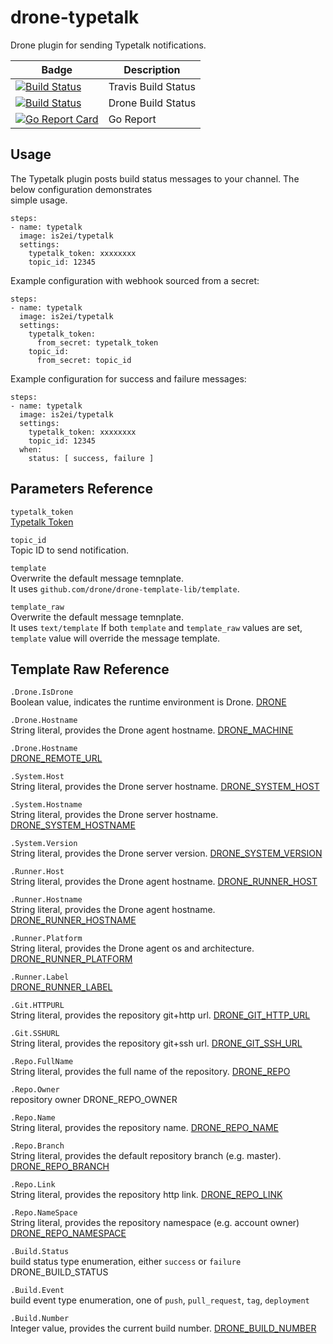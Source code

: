 # drone-typetalk

Drone plugin for sending Typetalk notifications.

| Badge | Description |
| ------------- | ------------- |
| [![Build Status](https://travis-ci.org/is2ei/drone-slack.svg?branch=master)][travis] | Travis Build Status |
| [![Build Status](https://cloud.drone.io/api/badges/is2ei/drone-typetalk/status.svg)][drone] | Drone Build Status |
| [![Go Report Card](https://goreportcard.com/badge/github.com/is2ei/drone-typetalk)][goreport] | Go Report |

[travis]: https://travis-ci.org/is2ei/drone-slack
[drone]: https://cloud.drone.io/is2ei/drone-typetalk
[goreport]: https://goreportcard.com/report/github.com/is2ei/drone-typetalk

## Usage

The Typetalk plugin posts build status messages to your channel. The below configuration demonstrates  
simple usage.

```
steps:
- name: typetalk
  image: is2ei/typetalk
  settings:
    typetalk_token: xxxxxxxx
    topic_id: 12345
```

Example configuration with webhook sourced from a secret:

```
steps:
- name: typetalk
  image: is2ei/typetalk
  settings:
    typetalk_token:
      from_secret: typetalk_token
    topic_id:
      from_secret: topic_id
```

Example configuration for success and failure messages:

```
steps:
- name: typetalk
  image: is2ei/typetalk
  settings:
    typetalk_token: xxxxxxxx
    topic_id: 12345
  when:
    status: [ success, failure ]
```

## Parameters Reference

`typetalk_token`  
[Typetalk Token](https://developer.nulab-inc.com/docs/typetalk/#tttoken)

`topic_id`  
Topic ID to send notification.  

`template`  
Overwrite the default message temnplate.  
It uses `github.com/drone/drone-template-lib/template`.  

`template_raw`  
Overwrite the default message temnplate.  
It uses `text/template` If both `template` and `template_raw` values are set, `template` value will override the message template.  

## Template Raw Reference

`.Drone.IsDrone`  
Boolean value, indicates the runtime environment is Drone. [DRONE](https://docs.drone.io/reference/environ/drone/)  

`.Drone.Hostname`  
String literal, provides the Drone agent hostname. [DRONE_MACHINE](https://docs.drone.io/reference/environ/drone-machine/)  

`.Drone.Hostname`  
[DRONE_REMOTE_URL](https://docs.drone.io/reference/environ/drone-remote-url/)  

`.System.Host`  
String literal, provides the Drone server hostname. [DRONE_SYSTEM_HOST](https://docs.drone.io/reference/environ/drone-system-host/)  

`.System.Hostname`  
String literal, provides the Drone server hostname. [DRONE_SYSTEM_HOSTNAME](https://docs.drone.io/reference/environ/drone-system-hostname/)  

`.System.Version`  
String literal, provides the Drone server version. [DRONE_SYSTEM_VERSION](https://docs.drone.io/reference/environ/drone-system-version/)  

`.Runner.Host`  
String literal, provides the Drone agent hostname. [DRONE_RUNNER_HOST](https://docs.drone.io/reference/environ/drone-runner-host/)  

`.Runner.Hostname`  
String literal, provides the Drone agent hostname. [DRONE_RUNNER_HOSTNAME](https://docs.drone.io/reference/environ/drone-runner-hostname/)  

`.Runner.Platform`  
String literal, provides the Drone agent os and architecture. [DRONE_RUNNER_PLATFORM](https://docs.drone.io/reference/environ/drone-runner-platform/)  

`.Runner.Label`  
[DRONE_RUNNER_LABEL](https://docs.drone.io/reference/environ/drone-runner-label/)  

`.Git.HTTPURL`  
String literal, provides the repository git+http url. [DRONE_GIT_HTTP_URL](https://docs.drone.io/reference/environ/drone-git-http-url/)  

`.Git.SSHURL`  
String literal, provides the repository git+ssh url. [DRONE_GIT_SSH_URL](https://docs.drone.io/reference/environ/drone-git-ssh-url/)  

`.Repo.FullName`  
String literal, provides the full name of the repository. [DRONE_REPO](https://docs.drone.io/reference/environ/drone-repo/)  

`.Repo.Owner`  
repository owner DRONE_REPO_OWNER  

`.Repo.Name`  
String literal, provides the repository name. [DRONE_REPO_NAME](https://docs.drone.io/reference/environ/drone-repo-name/)  

`.Repo.Branch`  
String literal, provides the default repository branch (e.g. master). [DRONE_REPO_BRANCH](https://docs.drone.io/reference/environ/drone-repo-branch/)  

`.Repo.Link`  
String literal, provides the repository http link. [DRONE_REPO_LINK](https://docs.drone.io/reference/environ/drone-repo-link/)  

`.Repo.NameSpace`  
String literal, provides the repository namespace (e.g. account owner) [DRONE_REPO_NAMESPACE](https://docs.drone.io/reference/environ/drone-repo-namespace/)  

`.Build.Status`  
build status type enumeration, either `success` or `failure` DRONE_BUILD_STATUS  

`.Build.Event`  
build event type enumeration, one of `push`, `pull_request`, `tag`, `deployment`  

`.Build.Number`  
Integer value, provides the current build number. [DRONE_BUILD_NUMBER](https://docs.drone.io/reference/environ/drone-build-number/)  

